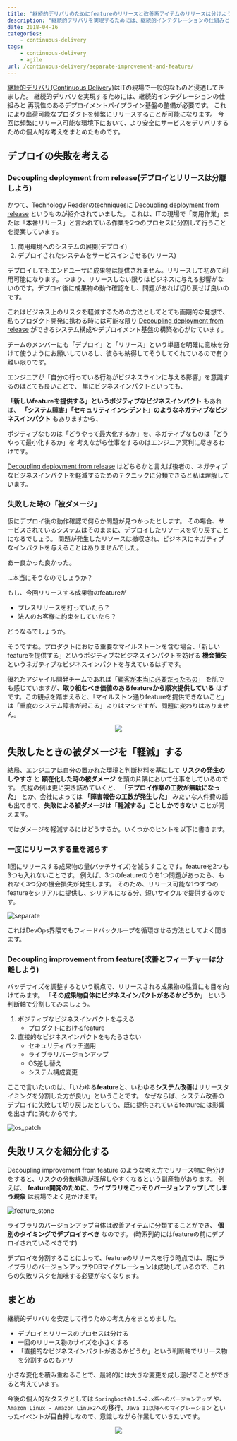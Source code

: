 ```yaml
---
title: "継続的デリバリのためにfeatureのリリースと改善系アイテムのリリースは分けよう"
description: "継続的デリバリを実現するためには、継続的インテグレーションの仕組みと再現性のあるデプロイメントパイプライン基盤の整備が必要です。商用作業におけるビジネスリスクを更に小さくするためのメソッドとして、リリース対象の成果物のまとまりという観点でまとめてみました。"
date: 2018-04-16
categories:
    - continuous-delivery
tags:
    - continuous-delivery
    - agile
url: /continuous-delivery/separate-improvement-and-feature/
---
```


[継続的デリバリ(Continuous Delivery)](http://www.ryuzee.com/contents/blog/4241)はITの現場で一般的なものと浸透してきました。
継続的デリバリを実現するためには、継続的インテグレーションの仕組みと
再現性のあるデプロイメントパイプライン基盤の整備が必要です。
これにより出荷可能なプロダクトを頻繁にリリースすることが可能になります。
今回は頻繁にリリース可能な環境下において、より安全にサービスをデリバリするための個人的な考えをまとめたものです。

<!--adsense-->

## デプロイの失敗を考える
### Decoupling deployment from release(デプロイとリリースは分離しよう)

かつて、Technology Readerのtechniquesに [Decoupling deployment from release](https://www.thoughtworks.com/radar/techniques/decoupling-deployment-from-release) というものが紹介されていました。
これは、ITの現場で「商用作業」または「本番リリース」と言われている作業を2つのプロセスに分割して行うことを提案しています。

1. 商用環境へのシステムの展開(デプロイ)
2. デプロイされたシステムをサービスインさせる(リリース)

デプロイしてもエンドユーザに成果物は提供されません。リリースして初めて利用可能になります。
つまり、リリースしない限りはビジネスに与える影響がないのです。デプロイ後に成果物の動作確認をし、問題があれば切り戻せば良いのです。

これはビジネス上のリスクを軽減するための方法としてとても画期的な発想で、私もプロダクト開発に携わる時には可能な限り [Decoupling deployment from release](https://www.thoughtworks.com/radar/techniques/decoupling-deployment-from-release) ができるシステム構成やデプロイメント基盤の構築を心がけています。

チームのメンバーにも「デプロイ」と「リリース」という単語を明確に意味を分けて使うようにお願いしているし、彼らも納得してそうしてくれているので有り難い限りです。

エンジニアが「自分の行っている行為がビジネスラインに与える影響」を意識するのはとても良いことで、
単にビジネスインパクトといっても、

**「新しいfeatureを提供する」というポジティブなビジネスインパクト** もあれば、
**「システム障害」「セキュリティインシデント」のようなネガティブなビジネスインパクト** もありますから、

ポジティブなものは「どうやって最大化するか」を、ネガティブなものは「どうやって最小化するか」を
考えながら仕事をするのはエンジニア冥利に尽きるわけです。

[Decoupling deployment from release](https://www.thoughtworks.com/radar/techniques/decoupling-deployment-from-release) はどちらかと言えば後者の、ネガティブなビジネスインパクトを軽減するためのテクニックに分類できると私は理解しています。

### 失敗した時の「被ダメージ」
仮にデプロイ後の動作確認で何らか問題が見つかったとします。
その場合、サービスされているシステムはそのままに、デプロイしたリソースを切り戻すことになるでしょう。
問題が発生したリソースは撤収され、ビジネスにネガティブなインパクトを与えることはありませんでした。



あー良かった良かった。


...本当にそうなのでしょうか？



もし、今回リリースする成果物のfeatureが
* プレスリリースを打っていたら？
* 法人のお客様に約束をしていたら？

どうなるでしょうか。

そうですね。プロダクトにおける重要なマイルストーンを含む場合、「新しいfeatureを提供する」というポジティブなビジネスインパクトを妨げる **機会損失** というネガティブなビジネスインパクトを与えているはずです。

優れたアジャイル開発チームであれば「[顧客が本当に必要だったもの](https://matome.naver.jp/odai/2133468389280396901)」
を肌でも感じていますが、**取り組むべき価値のあるfeatureから順次提供している** はずです。この観点を踏まえると、「マイルストン通りfeatureを提供できないこと」は「重度のシステム障害が起こる」よりはマシですが、問題に変わりはありません。


<div style="text-align: center">
<a target="_blank"  href="https://www.amazon.co.jp/gp/offer-listing/4873117321/ref=as_li_tl?ie=UTF8&camp=247&creative=1211&creativeASIN=4873117321&linkCode=am2&tag=soudegesu-22&linkId=ca20d76273c1a09d878e5bd16acf1f2e"><img border="0" src="//ws-fe.amazon-adsystem.com/widgets/q?_encoding=UTF8&MarketPlace=JP&ASIN=4873117321&ServiceVersion=20070822&ID=AsinImage&WS=1&Format=_SL250_&tag=soudegesu-22" ></a><img src="//ir-jp.amazon-adsystem.com/e/ir?t=soudegesu-22&l=am2&o=9&a=4873117321" width="1" height="1" border="0" alt="" style="border:none !important; margin:0px !important;" />
</div>

<!--adsense-->

## 失敗したときの被ダメージを「軽減」する

結局、エンジニアは自分の置かれた環境と判断材料を基にして **リスクの発生のしやすさ** と **顕在化した時の被ダメージ** を頭の片隅において仕事をしているのです。
先程の例は更に突き詰めていくと、 **「デプロイ作業の工数が無駄になった」** とか、会社によっては **「障害報告の工数が発生した」** みたいな人件費の話も出てきて、**失敗による被ダメージは「軽減する」ことしかできない** ことが伺えます。


ではダメージを軽減するにはどうするか。いくつかのヒントを以下に書きます。

### 一度にリリースする量を減らす

1回にリリースする成果物の量(バッチサイズ)を減らすことです。featureを2つも3つも入れないことです。
例えば、3つのfeatureのうち1つ問題があったら、もれなく3つ分の機会損失が発生します。
そのため、リリース可能な1つずつのfeatureをシリアルに提供し、シリアルになる分、短いサイクルで提供するのです。

![separate](/images/20180416/separate.png)

これはDevOps界隈でもフィードバックループを循環させる方法としてよく聞きます。

### Decoupling improvement from feature(改善とフィーチャーは分離しよう)

バッチサイズを調整するという観点で、リリースされる成果物の性質にも目を向けてみます。
「**その成果物自体にビジネスインパクトがあるかどうか**」 という判断軸で分割してみましょう。

1. ポジティブなビジネスインパクトを与える
    * プロダクトにおけるfeature
2. 直接的なビジネスインパクトをもたらさない
    * セキュリティパッチ適用
    * ライブラリバージョンアップ
    * OS差し替え
    * システム構成変更

ここで言いたいのは、「いわゆる**feature**と、いわゆる**システム改善**はリリースタイミングを分割した方が良い」ということです。
なぜならば、システム改善のデプロイに失敗して切り戻したとしても、既に提供されているfeatureには影響を出さずに済むからです。

![os_patch](/images/20180416/os_patch.png)

<!--adsense-->

## 失敗リスクを細分化する

Decoupling improvement from feature のような考え方でリリース物に色分けをすると、リスクの分散構造が理解しやすくなるという副産物があります。
例えば、 **feature開発のために、ライブラリをこっそりバージョンアップしてしまう現象** は現場でよく見かけます。

![feature_stone](/images/20180416/feature_stone.png)


ライブラリのバージョンアップ自体は改善アイテムに分類することができ、 **個別のタイミングでデプロイすべき** なのです。
(時系列的にはfeatureの前にデプロイされているべきです)

デプロイを分割することによって、featureのリリースを行う時点では、既にライブラリのバージョンアップやDBマイグレーションは成功しているので、これらの失敗リスクを加味する必要がなくなります。

<!--adsense-->

## まとめ
継続的デリバリを安定して行うための考え方をまとめました。

* デプロイとリリースのプロセスは分ける
* 一回のリリース物のサイズを小さくする
* 「直接的なビジネスインパクトがあるかどうか」という判断軸でリリース物を分割するのもアリ



小さな変化を積み重ねることで、最終的には大きな変更を成し遂げることができると考えています。

今後の個人的なタスクとしては `Springbootの1.5→2.x系へのバージョンアップ` や、`Amazon Linux → Amazon Linux2`への移行、`Java 11以降へのマイグレーション` といったイベントが目白押しなので、意識しながら作業していきたいです。



<div style="text-align: center">
<a target="_blank"  href="https://www.amazon.co.jp/gp/offer-listing/4873118352/ref=as_li_tl?ie=UTF8&camp=247&creative=1211&creativeASIN=4873118352&linkCode=am2&tag=soudegesu-22&linkId=e1b8ecca6e0185cd2701dc949c301805"><img border="0" src="//ws-fe.amazon-adsystem.com/widgets/q?_encoding=UTF8&MarketPlace=JP&ASIN=4873118352&ServiceVersion=20070822&ID=AsinImage&WS=1&Format=_SL250_&tag=soudegesu-22" ></a><img src="//ir-jp.amazon-adsystem.com/e/ir?t=soudegesu-22&l=am2&o=9&a=4873118352" width="1" height="1" border="0" alt="" style="border:none !important; margin:0px !important;" />
</div>
